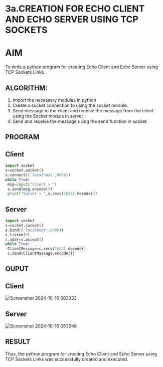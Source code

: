# 3a.CREATION FOR ECHO CLIENT AND ECHO SERVER USING TCP SOCKETS
# AIM
To write a python program for creating Echo Client and Echo Server using TCP
Sockets Links.
## ALGORITHM:
1. Import the necessary modules in python
2. Create a socket connection to using the socket module.
3. Send message to the client and receive the message from the client using the Socket module in
 server .
4. Send and receive the message using the send function in socket.
## PROGRAM
## Client
```py
import socket
s=socket.socket()
s.connect(('localhost',8000))
while True:
 msg=input("Client > ")
 s.send(msg.encode())
 print("Server > ",s.recv(1024).decode())
```
## Server
```py
import socket
s=socket.socket()
s.bind(('localhost',8000))
s.listen(5)
c,addr=s.accept()
while True:
 ClientMessage=c.recv(1024).decode()
 c.send(ClientMessage.encode())
```
## OUPUT
## Client
![Screenshot 2024-10-16 083333](https://github.com/user-attachments/assets/768a56e3-3131-41b9-98cd-2b14a152d933)
## Server
![Screenshot 2024-10-16 083348](https://github.com/user-attachments/assets/88f7cc99-e642-48cc-8cc8-7be9dabcba9b)

## RESULT
Thus, the python program for creating Echo Client and Echo Server using TCP Sockets Links 
was successfully created and executed.
